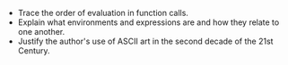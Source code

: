 - Trace the order of evaluation in function calls.
- Explain what environments and expressions are and how they relate to one another.
- Justify the author's use of ASCII art in the second decade of the 21st Century.
